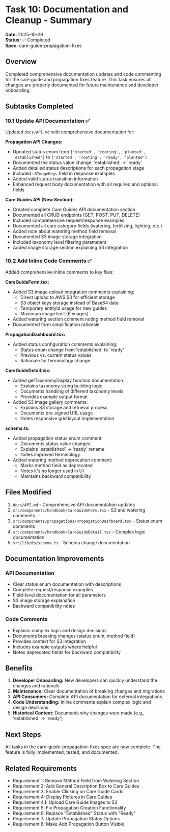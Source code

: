 # Task 10: Documentation and Cleanup - Summary

**Date:** 2025-10-29  
**Status:** ✅ Completed  
**Spec:** care-guide-propagation-fixes

## Overview

Completed comprehensive documentation updates and code commenting for the care guide and propagation fixes feature. This task ensures all changes are properly documented for future maintenance and developer onboarding.

## Subtasks Completed

### 10.1 Update API Documentation ✅

Updated `docs/API.md` with comprehensive documentation for:

**Propagation API Changes:**
- Updated status enum from `['started', 'rooting', 'planted', 'established']` to `['started', 'rooting', 'ready', 'planted']`
- Documented the status value change: 'established' → 'ready'
- Added detailed status descriptions for each propagation stage
- Included `s3ImageKeys` field in response examples
- Added valid status transition information
- Enhanced request body documentation with all required and optional fields

**Care Guides API (New Section):**
- Created complete Care Guides API documentation section
- Documented all CRUD endpoints (GET, POST, PUT, DELETE)
- Included comprehensive request/response examples
- Documented all care category fields (watering, fertilizing, lighting, etc.)
- Added note about watering method field removal
- Documented S3 image storage integration
- Included taxonomy level filtering parameters
- Added image storage section explaining S3 integration

### 10.2 Add Inline Code Comments ✅

Added comprehensive inline comments to key files:

**CareGuideForm.tsx:**
- Added S3 image upload integration comments explaining:
  - Direct upload to AWS S3 for efficient storage
  - S3 object keys storage instead of Base64 data
  - Temporary entityId usage for new guides
  - Maximum image limit (6 images)
- Added watering section comment noting method field removal
- Documented form simplification rationale

**PropagationDashboard.tsx:**
- Added status configuration comments explaining:
  - Status enum change from 'established' to 'ready'
  - Previous vs. current status values
  - Rationale for terminology change

**CareGuideDetail.tsx:**
- Added getTaxonomyDisplay function documentation:
  - Explains taxonomy string building logic
  - Documents handling of different taxonomy levels
  - Provides example output format
- Added S3 image gallery comments:
  - Explains S3 storage and retrieval process
  - Documents pre-signed URL usage
  - Notes responsive grid layout implementation

**schema.ts:**
- Added propagation status enum comment:
  - Documents status value changes
  - Explains 'established' → 'ready' rename
  - Notes improved terminology
- Added watering method deprecation comment:
  - Marks method field as deprecated
  - Notes it's no longer used in UI
  - Maintains backward compatibility

## Files Modified

1. `docs/API.md` - Comprehensive API documentation updates
2. `src/components/handbook/CareGuideForm.tsx` - S3 and watering comments
3. `src/components/propagations/PropagationDashboard.tsx` - Status enum comments
4. `src/components/handbook/CareGuideDetail.tsx` - Complex logic documentation
5. `src/lib/db/schema.ts` - Schema change documentation

## Documentation Improvements

### API Documentation
- Clear status enum documentation with descriptions
- Complete request/response examples
- Field-level documentation for all parameters
- S3 image storage explanation
- Backward compatibility notes

### Code Comments
- Explains complex logic and design decisions
- Documents breaking changes (status enum, method field)
- Provides context for S3 integration
- Includes example outputs where helpful
- Notes deprecated fields for backward compatibility

## Benefits

1. **Developer Onboarding:** New developers can quickly understand the changes and rationale
2. **Maintenance:** Clear documentation of breaking changes and migrations
3. **API Consumers:** Complete API documentation for external integrations
4. **Code Understanding:** Inline comments explain complex logic and design decisions
5. **Historical Context:** Documents why changes were made (e.g., 'established' → 'ready')

## Next Steps

All tasks in the care-guide-propagation-fixes spec are now complete. The feature is fully implemented, tested, and documented.

## Related Requirements

- Requirement 1: Remove Method Field from Watering Section
- Requirement 2: Add General Description Box to Care Guides
- Requirement 3: Enable Clicking on Care Guide Cards
- Requirement 4: Display Pictures in Care Guides
- Requirement 4.1: Upload Care Guide Images to S3
- Requirement 5: Fix Propagation Creation Functionality
- Requirement 6: Replace "Established" Status with "Ready"
- Requirement 7: Update Propagation Status Options
- Requirement 8: Make Add Propagation Button Visible
